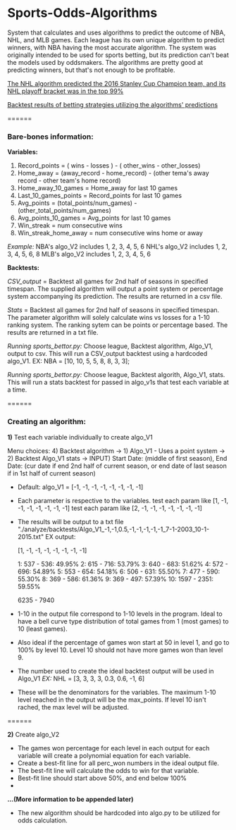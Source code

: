 # Sports-Odds-Algorithms
System that calculates and uses algorithms to predict the outcome of NBA, NHL, and MLB games. Each league has its own unique algorithm to predict winners, with NBA having the most accurate algorithm. The system was originally intended to be used for sports betting, but its prediction can't beat the models used by oddsmakers. The algorithms are pretty good at predicting winners, but that's not enough to be profitable. 




[The NHL algorithm predicted the 2016 Stanley Cup Champion team, and its NHL playoff bracket was in the top 99%](http://smartsoftware.technology/nhl.php)

[Backtest results of betting strategies utilizing the algorithms' predictions](http://smartsoftware.technology/betting.php)


======

### Bare-bones information:

**Variables:** 
1) Record_points = ( wins - losses ) - ( other_wins - other_losses)
2) Home_away = (away_record - home_record) - (other tema's away record - other team's home record)
3) Home_away_10_games = Home_away for last 10 games
4) Last_10_games_points = Record_points for last 10 games
5) Avg_points = (total_points/num_games) - (other_total_points/num_games)
6) Avg_points_10_games = Avg_points for last 10 games
7) Win_streak = num consecutive wins
8) Win_streak_home_away = num consecutive wins home or away

*Example:* 
NBA's algo_V2 includes 1, 2, 3, 4, 5, 6
NHL's algo_V2 includes 1, 2, 3, 4, 5, 6, 8
MLB's algo_V2 includes 1, 2, 3, 4, 5, 6

**Backtests:** 

*CSV_output* = Backtest all games for 2nd half of seasons in specified timespan. The supplied algorithm will output a point system or percentage system accompanying its prediction. The results are returned in a csv file.

*Stats* = Backtest all games for 2nd half of seasons in specified timespan. The parameter algorithm will solely calculate wins vs losses for a 1-10 ranking system. The ranking sytem can be points or percentage based. The results are returned in a txt file. 

*Running sports_bettor.py:* Choose league, Backtest algorithm, Algo_V1, output to csv.
This will run a CSV_output backtest using a hardcoded algo_V1. EX: NBA = [10, 10, 5, 5,  8,  8,   3, 3];

*Running sports_bettor.py:* Choose league, Backtest algorith, Algo_V1, stats.
This will run a stats backtest for passed in algo_v1s that test each variable at a time. 


======

### Creating an algorithm: 
**1)** Test each variable individually to create algo_V1

Menu choices: 4) Backtest algorithm -> 1) Algo_V1 - Uses a point system -> 2) Backtest Algo_V1 stats -> INPUT) Start Date: (middle of first season), End Date: (cur date if end 2nd half of current season, or end date of last season if in 1st half of current season)

* Default: algo_V1 = [-1, -1, -1, -1, -1, -1, -1, -1]
* Each parameter is respective to the variables.
	test each param like [1, -1, -1, -1, -1, -1, -1, -1]
	test each param like [2, -1, -1, -1, -1, -1, -1, -1]
* The results will be output to a txt file "./analyze/backtests/Algo_V1_-1,-1,0.5,-1,-1,-1,-1,-1_7-1-2003_10-1-2015.txt"
	EX output: 

	[1, -1, -1, -1, -1, -1, -1, -1]

	1: 537 - 536: 49.95%
	2: 615 - 716: 53.79%
	3: 640 - 683: 51.62%
	4: 572 - 696: 54.89%
	5: 553 - 654: 54.18%
	6: 506 - 631: 55.50%
	7: 477 - 590: 55.30%
	8: 369 - 586: 61.36%
	9: 369 - 497: 57.39%
	10: 1597 - 2351: 59.55%

	6235 - 7940

* 1-10 in the output file correspond to 1-10 levels in the program. Ideal to have a bell curve type distribution of total games from 1 (most games) to 10 (least games). 
* Also ideal if the percentage of games won start at 50 in level 1, and go to 100% by level 10. Level 10 should not have more games won than level 9. 
* The number used to create the ideal backtest output will be used in Algo_V1
*EX:* NHL = [3, 3, 3, 3, 0.3, 0.6, -1, 6]
* These will be the denominators for the variables. The maximum 1-10 level reached in the output will be the max_points. If level 10 isn't rached, the max level will be adjusted.

	
======
	
	
**2)** Create algo_V2
	
* The games won percentage for each level in each output for each variable will create a polynomial equation for each variable. 
* Create a best-fit line for all perc_won numbers in the ideal output file. 
* The best-fit line will calculate the odds to win for that variable. 
* Best-fit line should start above 50%, and end below 100%
* 

	
**...(More information to be appended later)**


* The new algorithm should be hardcoded into algo.py to be utilized for odds calculation. 